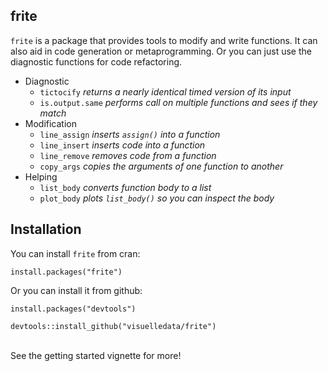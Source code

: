 frite
-----

`frite` is a package that provides tools to modify and write functions.
It can also aid in code generation or metaprogramming. Or you can just
use the diagnostic functions for code refactoring.

-   Diagnostic <br>
    -   `tictocify` *returns a nearly identical timed version of its
        input* <br>
    -   `is.output.same` *performs call on multiple functions and sees
        if they match*
-   Modification <br>
    -   `line_assign` *inserts `assign()` into a function* <br>
    -   `line_insert` *inserts code into a function* <br>
    -   `line_remove` *removes code from a function* <br>
    -   `copy_args` *copies the arguments of one function to another*
-   Helping <br>
    -   `list_body` *converts function body to a list* <br>
    -   `plot_body` *plots `list_body()` so you can inspect the body*

Installation
------------

You can install `frite` from cran:

`install.packages("frite")`

Or you can install it from github:

`install.packages("devtools")`

`devtools::install_github("visuelledata/frite")`

<br> See the getting started vignette for more!
